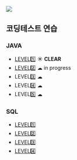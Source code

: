 <img src="https://programmers.co.kr/assets/bi-programmers-light-0d164d49b51a123bab5cca11106145d6fac5a5ac04b8646780369c2a5bc0dd79.png" />

## 코딩테스트 연습 
### JAVA 
* <a href="https://github.com/dev-hee99/Programers/tree/master/study/src/level1">LEVEL1️⃣</a> ☀ **CLEAR**
* <a href="https://github.com/dev-hee99/Programers/tree/master/study/src/level2">LEVEL2️⃣</a> ☁ in progress
* LEVEL3️⃣ ☁
* LEVEL4️⃣ ☁
* LEVEL5️⃣ ☁

### SQL
* [LEVEL1️⃣](https://github.com/dev-hee99/Programers/tree/master/study/src/SQL/level1)
* [LEVEL2️⃣](https://github.com/dev-hee99/Programers/tree/master/study/src/SQL/level2)
* [LEVEL3️⃣](https://github.com/dev-hee99/Programers/tree/master/study/src/SQL/level3)
* [LEVEL4️⃣](https://github.com/dev-hee99/Programers/tree/master/study/src/SQL/level4)
